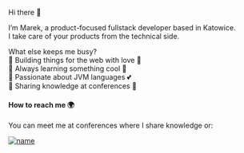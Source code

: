 Hi there 👋

I’m Marek, a product-focused fullstack developer based in Katowice.  
I take care of your products from the technical side.  

What else keeps me busy?  
🔸 Building things for the web with love 💜  
🔸 Always learning something cool 🔭  
🔸 Passionate about JVM languages 💕  
🔸 Sharing knowledge at conferences 💬  

#### How to reach me 🌍  
You can meet me at conferences where I share knowledge or:

[![name](https://img.shields.io/badge/LinkedIn-0077B5?style=for-the-badge&logo=linkedin&logoColor=white)](https://www.linkedin.com/in/marek-chrapek/)
